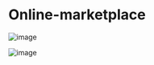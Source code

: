 # Online-marketplace
![image](https://github.com/keshav861/Online-marketplace/assets/94895949/6ba23cf9-2a9d-45da-a0fd-74af10949ed2)

![image](https://github.com/keshav861/Online-marketplace/assets/94895949/79c2e4db-998b-4056-a2d0-5e71ceee282c)
